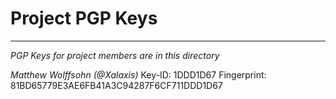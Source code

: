 # Project PGP Keys

---

*PGP Keys for project members are in this directory* 

*Matthew Wolffsohn (@Xalaxis)*
Key-ID:
1DDD1D67
Fingerprint:
81BD65779E3AE6FB41A3C94287F6CF711DDD1D67